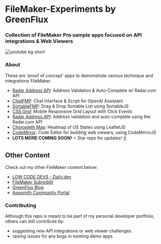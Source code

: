 # FileMaker-Experiments by GreenFlux
### Collection of FileMaker Pro sample apps focused on API integrations & Web Viewers
![youtube bg short](https://github.com/user-attachments/assets/da3cb064-8ed4-40d8-baeb-1d23105c37bf)

### About
These are 'proof of concept' apps to demonstrate various technique and integrations FileMaker.  

- [Radar Address API](Radar%20Address%20API/): Address Validation & Auto-Complete w/ Radar.com API
- [ChatFMP](ChatFMP/): Chat Interface & Script for OpenAI Assistant
- [SortableFMP](SortableFMP/): Drag & Drop Sortable List using SortableJS
- [CSS Grid](CSS%20Grid): Mobile Responsive Grid Layout with Click Events
- [Radar Address API](Radar%20Address%20API): Address validation and auto-complete using the Radar.com API
- [Choropleth Map](Choropleth%20Map): Heatmap of US States using LeafletJS
- [CodeMirror](CodeMirror): Code Editor for building web viewers, using CodeMirrorJS
- **LOTS MORE COMING SOON!** ⭐️ Star repo for updates! ☝️

## Other Content
Check out my other FileMaker content below:
- [LOW CODE DEVS - Daily.dev](https://app.daily.dev/squads/lowcodedevs)
- [FileMaker Subreddit](https://www.reddit.com/r/FileMaker/search/?q=author%3AHomeBrewDude&restrict_sr=1)
- [GreenFlux Blog](https://blog.greenflux.us/)
- [Appsmith Community Portal](https://community.appsmith.com/tag/filemaker)
### Contributing
Although this repo is meant to be part of my personal developer portfolio, others can still contribute by:
- suggesting new API integrations or web viewer challenges
- raising issues for any bugs in existing demo apps

